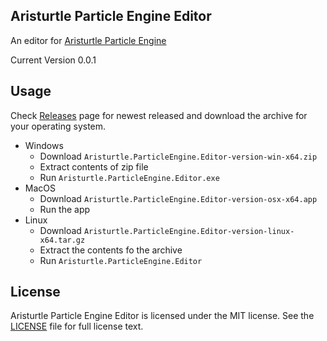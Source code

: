 ## Aristurtle Particle Engine Editor
An editor for [Aristurtle Particle Engine](https://github.com/AristurtleDev/aristurtle-particle-engine)

Current Version 0.0.1

## Usage
Check [Releases]() page for newest released and download the archive for your operating system.

- Windows
  - Download `Aristurtle.ParticleEngine.Editor-version-win-x64.zip`
  - Extract contents of zip file
  - Run `Aristurtle.ParticleEngine.Editor.exe`
- MacOS
  - Download `Aristurtle.ParticleEngine.Editor-version-osx-x64.app`
  - Run the app
- Linux
  - Download `Aristurtle.ParticleEngine.Editor-version-linux-x64.tar.gz`
  - Extract the contents fo the archive
  - Run `Aristurtle.ParticleEngine.Editor`


## License
Aristurtle Particle Engine Editor is licensed under the MIT license.  See the [LICENSE](LICENSE) file for full license text.
